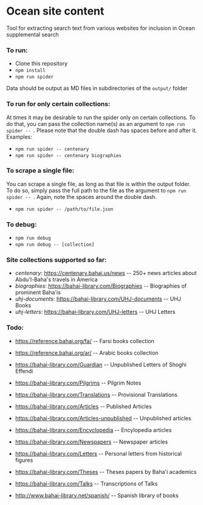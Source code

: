 # Ocean site content

Tool for extracting search text from various websites for inclusion in Ocean supplemental search

### To run:

* Clone this repository
* ```npm install```
* ```npm run spider```

Data should be output as MD files in subdirectories of the ```output/``` folder

### To run for only certain collections:

At times it may be desirable to run the spider only on certain collections. To do that, you can pass the collection name(s) as an argument to ```npm run spider -- ```. Please note that the double dash has spaces before and after it. Examples:

* ```npm run spider -- centenary```
* ```npm run spider -- centenary biographies```

### To scrape a single file:

You can scrape a single file, as long as that file is within the output folder. To do so, simply pass the full path to the file as the argument to ```npm run spider -- ```. Again, note the spaces around the double dash.

* ```npm run spider -- /path/to/file.json```

### To debug:

* ```npm run debug```
* ```npm run debug -- [collection]```

### Site collections supported so far:

* _centenary_: https://centenary.bahai.us/news -- 250+ news articles about Abdu'l-Baha's travels in America
* _biographies_: https://bahai-library.com/Biographies -- Biographies of prominent Baha'is
* _uhj-documents_: https://bahai-library.com/UHJ-documents -- UHJ Books
* _uhj-letters_: https://bahai-library.com/UHJ-letters -- UHJ Letters

### Todo:

* https://reference.bahai.org/fa/ -- Farsi books collection
* https://reference.bahai.org/ar/ -- Arabic books collection
* https://bahai-library.com/Guardian -- Unpublished Letters of Shoghi Effendi
* https://bahai-library.com/Pilgrims -- Pilgrim Notes
* https://bahai-library.com/Translations -- Provisional Translations
* https://bahai-library.com/Articles -- Published Articles
* https://bahai-library.com/Articles-unpublished -- Unpublished articles
* https://bahai-library.com/Encyclopedia -- Encylopedia articles
* https://bahai-library.com/Newspapers -- Newspaper articles
* https://bahai-library.com/Letters -- Personal letters from historical figures
* https://bahai-library.com/Theses -- Theses papers by Baha'i academics
* https://bahai-library.com/Talks -- Transcriptions of Talks

* http://www.bahai-library.net/spanish/ -- Spanish library of books
